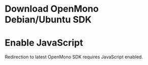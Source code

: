 # Download OpenMono Debian/Ubuntu SDK

<noscript>
    <h1>Enable JavaScript</h1>
    <p>Redirection to latest OpenMono SDK requires JavaScript enabled.</p>
</noscript>

<script>
var release='SDKv1_7'
var version = '1.7.3'
var url = 'https://github.com/getopenmono/openmono_package/releases/tag/'+release
window.location = url
</script>
